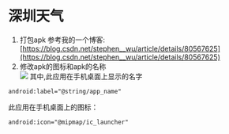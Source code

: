 # 深圳天气

1. 打包apk
参考我的一个博客: [https://blog.csdn.net/stephen__wu/article/details/80567625](https://blog.csdn.net/stephen__wu/article/details/80567625)
2. 修改apk的图标和apk的名称	
![](https://i.imgur.com/OsjN0YK.jpg)
其中,此应用在手机桌面上显示的名字
```
android:label="@string/app_name"
```
此应用在手机桌面上的图标：
```
android:icon="@mipmap/ic_launcher"
```